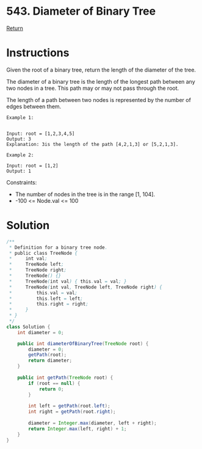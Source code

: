 # 543. Diameter of Binary Tree

[Return](../README.md)

# Instructions
Given the root of a binary tree, return the length of the diameter of the tree.

The diameter of a binary tree is the length of the longest path between any two nodes in a tree. This path may or may not pass through the root.

The length of a path between two nodes is represented by the number of edges between them.

```
Example 1:


Input: root = [1,2,3,4,5]
Output: 3
Explanation: 3is the length of the path [4,2,1,3] or [5,2,1,3].
```
```
Example 2:

Input: root = [1,2]
Output: 1
```

Constraints:
- The number of nodes in the tree is in the range [1, 104].
- -100 <= Node.val <= 100

# Solution
```Java
/**
 * Definition for a binary tree node.
 * public class TreeNode {
 *     int val;
 *     TreeNode left;
 *     TreeNode right;
 *     TreeNode() {}
 *     TreeNode(int val) { this.val = val; }
 *     TreeNode(int val, TreeNode left, TreeNode right) {
 *         this.val = val;
 *         this.left = left;
 *         this.right = right;
 *     }
 * }
 */
class Solution {
    int diameter = 0;

    public int diameterOfBinaryTree(TreeNode root) {
        diameter = 0;
        getPath(root);
        return diameter;
    }
    
    public int getPath(TreeNode root) {
        if (root == null) {
            return 0;
        }
        
        int left = getPath(root.left);
        int right = getPath(root.right);
        
        diameter = Integer.max(diameter, left + right);
        return Integer.max(left, right) + 1;
    }
}
```